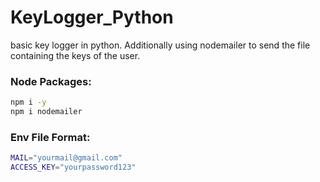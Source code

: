 # KeyLogger_Python
basic key logger in python. Additionally using nodemailer to send the
file containing the keys of the user.

### Node Packages:
```bash
npm i -y
npm i nodemailer
```

### Env File Format:
```bash
MAIL="yourmail@gmail.com"
ACCESS_KEY="yourpassword123"
```
